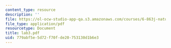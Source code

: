 ```yaml
---
content_type: resource
description: ''
file: https://ol-ocw-studio-app-qa.s3.amazonaws.com/courses/6-863j-natural-language-and-the-computer-representation-of-knowledge-spring-2003/779abf5e5d72f70fde20753130d1b6e3_lab3.pdf
file_type: application/pdf
resourcetype: Document
title: lab3.pdf
uid: 779abf5e-5d72-f70f-de20-753130d1b6e3
---
```

